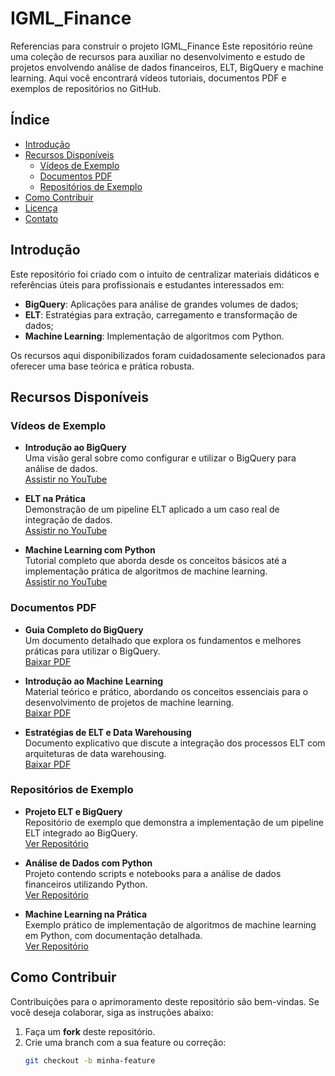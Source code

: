 # IGML_Finance
Referencias para construir o projeto IGML_Finance
Este repositório reúne uma coleção de recursos para auxiliar no desenvolvimento e estudo de projetos envolvendo análise de dados financeiros, ELT, BigQuery e machine learning. Aqui você encontrará vídeos tutoriais, documentos PDF e exemplos de repositórios no GitHub.

## Índice

- [Introdução](#introdução)
- [Recursos Disponíveis](#recursos-disponíveis)
  - [Vídeos de Exemplo](#vídeos-de-exemplo)
  - [Documentos PDF](#documentos-pdf)
  - [Repositórios de Exemplo](#repositórios-de-exemplo)
- [Como Contribuir](#como-contribuir)
- [Licença](#licença)
- [Contato](#contato)

## Introdução

Este repositório foi criado com o intuito de centralizar materiais didáticos e referências úteis para profissionais e estudantes interessados em:
- **BigQuery**: Aplicações para análise de grandes volumes de dados;
- **ELT**: Estratégias para extração, carregamento e transformação de dados;
- **Machine Learning**: Implementação de algoritmos com Python.

Os recursos aqui disponibilizados foram cuidadosamente selecionados para oferecer uma base teórica e prática robusta.

## Recursos Disponíveis

### Vídeos de Exemplo

- **Introdução ao BigQuery**  
  Uma visão geral sobre como configurar e utilizar o BigQuery para análise de dados.  
  [Assistir no YouTube](https://www.youtube.com/watch?v=EXEMPLO1)

- **ELT na Prática**  
  Demonstração de um pipeline ELT aplicado a um caso real de integração de dados.  
  [Assistir no YouTube](https://www.youtube.com/watch?v=EXEMPLO2)

- **Machine Learning com Python**  
  Tutorial completo que aborda desde os conceitos básicos até a implementação prática de algoritmos de machine learning.  
  [Assistir no YouTube](https://www.youtube.com/watch?v=EXEMPLO3)

### Documentos PDF

- **Guia Completo do BigQuery**  
  Um documento detalhado que explora os fundamentos e melhores práticas para utilizar o BigQuery.  
  [Baixar PDF](https://exemplo.com/guia-bigquery.pdf)

- **Introdução ao Machine Learning**  
  Material teórico e prático, abordando os conceitos essenciais para o desenvolvimento de projetos de machine learning.  
  [Baixar PDF](https://exemplo.com/intro-ml.pdf)

- **Estratégias de ELT e Data Warehousing**  
  Documento explicativo que discute a integração dos processos ELT com arquiteturas de data warehousing.  
  [Baixar PDF](https://exemplo.com/elt-datawarehousing.pdf)

### Repositórios de Exemplo

- **Projeto ELT e BigQuery**  
  Repositório de exemplo que demonstra a implementação de um pipeline ELT integrado ao BigQuery.  
  [Ver Repositório](https://github.com/exemplo/repo1)

- **Análise de Dados com Python**  
  Projeto contendo scripts e notebooks para a análise de dados financeiros utilizando Python.  
  [Ver Repositório](https://github.com/exemplo/repo2)

- **Machine Learning na Prática**  
  Exemplo prático de implementação de algoritmos de machine learning em Python, com documentação detalhada.  
  [Ver Repositório](https://github.com/exemplo/repo3)

## Como Contribuir

Contribuições para o aprimoramento deste repositório são bem-vindas. Se você deseja colaborar, siga as instruções abaixo:

1. Faça um **fork** deste repositório.
2. Crie uma branch com a sua feature ou correção:
   ```bash
   git checkout -b minha-feature

